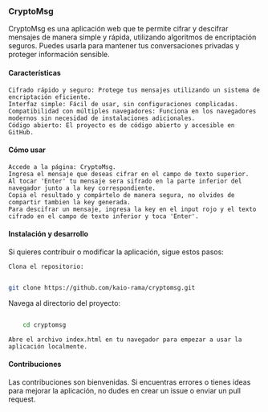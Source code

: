 ### CryptoMsg

CryptoMsg es una aplicación web que te permite cifrar y descifrar mensajes de manera simple y rápida, utilizando algoritmos de encriptación seguros. Puedes usarla para mantener tus conversaciones privadas y proteger información sensible.

#### Características

    Cifrado rápido y seguro: Protege tus mensajes utilizando un sistema de encriptación eficiente.
    Interfaz simple: Fácil de usar, sin configuraciones complicadas.
    Compatibilidad con múltiples navegadores: Funciona en los navegadores modernos sin necesidad de instalaciones adicionales.
    Código abierto: El proyecto es de código abierto y accesible en GitHub.

#### Cómo usar

    Accede a la página: CryptoMsg.
    Ingresa el mensaje que deseas cifrar en el campo de texto superior.
    Al tocar 'Enter' tu mensaje sera sifrado en la parte inferior del navegador junto a la key correspondiente.
    Copia el resultado y compártelo de manera segura, no olvides de compartir tambien la key generada.
    Para descifrar un mensaje, ingresa la key en el input rojo y el texto cifrado en el campo de texto inferior y toca 'Enter'.

#### Instalación y desarrollo

Si quieres contribuir o modificar la aplicación, sigue estos pasos:

    Clona el repositorio:

````    bash

git clone https://github.com/kaio-rama/cryptomsg.git

````

Navega al directorio del proyecto:

```` bash

    cd cryptomsg
````

    Abre el archivo index.html en tu navegador para empezar a usar la aplicación localmente.

#### Contribuciones

Las contribuciones son bienvenidas. Si encuentras errores o tienes ideas para mejorar la aplicación, no dudes en crear un issue o enviar un pull request.